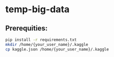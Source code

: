 # temp-big-data

## Prerequities:
```bash
pip install -r requirements.txt
mkdir /home/{your_user_name}/.kaggle
cp kaggle.json /home/{your_user_name}/.kaggle
```